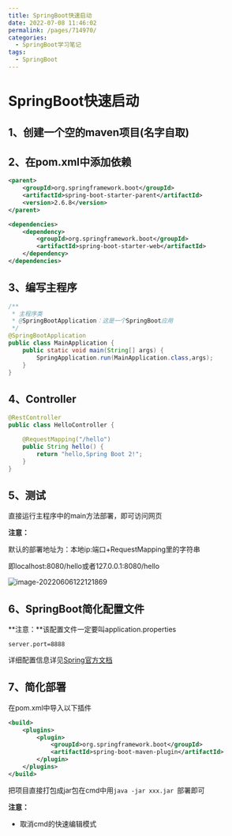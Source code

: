 ```yaml
---
title: SpringBoot快速启动
date: 2022-07-08 11:46:02
permalink: /pages/714970/
categories:
  - SpringBoot学习笔记
tags:
  - SpringBoot
---
```

# SpringBoot快速启动

## 1、创建一个空的maven项目(名字自取)

## 2、在pom.xml中添加依赖

```xml
<parent>
    <groupId>org.springframework.boot</groupId>
    <artifactId>spring-boot-starter-parent</artifactId>
    <version>2.6.8</version>
</parent>

<dependencies>
    <dependency>
        <groupId>org.springframework.boot</groupId>
        <artifactId>spring-boot-starter-web</artifactId>
    </dependency>
</dependencies>
```

## 3、编写主程序

```java
/**
 * 主程序类
 * @SpringBootApplication：这是一个SpringBoot应用
 */
@SpringBootApplication
public class MainApplication {
    public static void main(String[] args) {
        SpringApplication.run(MainApplication.class,args);
    }
}
```

## 4、Controller

```java
@RestController
public class HelloController {

    @RequestMapping("/hello")
    public String hello() {
        return "hello,Spring Boot 2!";
    }
}
```

## 5、测试

直接运行主程序中的main方法部署，即可访问网页

**注意：**

默认的部署地址为：本地ip:端口+RequestMapping里的字符串

即localhost:8080/hello或者127.0.0.1:8080/hello

![image-20220606122121869](https://cdn.jsdelivr.net/gh/Hiyiin/picture/Typora/image-20220606122121869.png)

## 6、SpringBoot简化配置文件

**注意：**该配置文件一定要叫application.properties

```properties
server.port=8888
```

详细配置信息详见[Spring官方文档](https://docs.spring.io/spring-boot/docs/2.6.8/reference/html/application-properties.html#appendix.application-properties)

## 7、简化部署

在pom.xml中导入以下插件

```xml
<build>
    <plugins>
        <plugin>
            <groupId>org.springframework.boot</groupId>
            <artifactId>spring-boot-maven-plugin</artifactId>
        </plugin>
    </plugins>
</build>
```

把项目直接打包成jar包在cmd中用`java -jar xxx.jar `部署即可

**注意：**

- 取消cmd的快速编辑模式